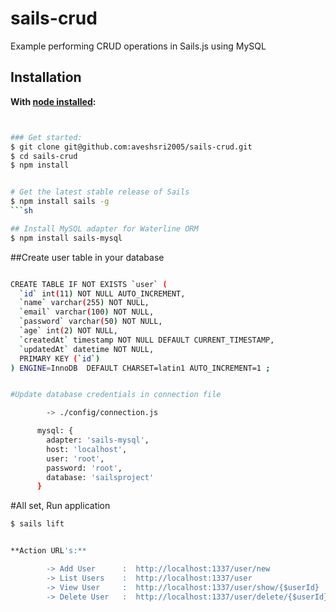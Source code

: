 # sails-crud
Example performing CRUD operations in Sails.js using MySQL


## Installation &nbsp;
**With [node installed](http://nodejs.org/en/download):**
```sh


### Get started:
$ git clone git@github.com:aveshsri2005/sails-crud.git
$ cd sails-crud
$ npm install


# Get the latest stable release of Sails
$ npm install sails -g
```sh

## Install MySQL adapter for Waterline ORM
$ npm install sails-mysql
```


##Create user table in your database  
```sh

CREATE TABLE IF NOT EXISTS `user` (
  `id` int(11) NOT NULL AUTO_INCREMENT,
  `name` varchar(255) NOT NULL,
  `email` varchar(100) NOT NULL,
  `password` varchar(50) NOT NULL,
  `age` int(2) NOT NULL,
  `createdAt` timestamp NOT NULL DEFAULT CURRENT_TIMESTAMP,
  `updatedAt` datetime NOT NULL,
  PRIMARY KEY (`id`)
) ENGINE=InnoDB  DEFAULT CHARSET=latin1 AUTO_INCREMENT=1 ;


#Update database credentials in connection file

        -> ./config/connection.js

	  mysql: {
	    adapter: 'sails-mysql',
	    host: 'localhost',
	    user: 'root',
	    password: 'root',
	    database: 'sailsproject'
	  }
```

#All set, Run application
```sh
$ sails lift


**Action URL's:**

        -> Add User      :  http://localhost:1337/user/new
        -> List Users    :  http://localhost:1337/user
        -> View User     :  http://localhost:1337/user/show/{$userId}
        -> Delete User   :  http://localhost:1337/user/delete/{$userId}

```

